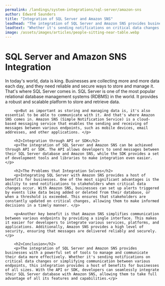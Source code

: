 ```yaml
---
permalink: /landings/system-integrations/sql-server/amazon-sns
author: Edward Saunders
title: "Integration of SQL Server and Amazon SNS"
leadhead: "The integration of SQL Server and Amazon SNS provides businesses with a powerful set of tools to manage and communicate their data more effectively"
leadtext: "Whether it's sending notifications on critical data changes or simplifying communication between various endpoints, this integration provides a host of benefits for businesses of all sizes. With the API or SDK, developers can seamlessly integrate their SQL Server database with Amazon SNS, allowing them to take full advantage of all its features and capabilities."
image: /assets/images/articles/people-sitting-near-table.webp
---
```

<div class="arttext">        <h1>SQL Server and Amazon SNS Integration</h1>
        <p>In today's world, data is king. Businesses are collecting more and more data each day, and they need reliable and secure ways to store and manage it. That's where SQL Server comes in. SQL Server is one of the most popular relational database management systems (RDBMS) in the world. It provides a robust and scalable platform to store and retrieve data.</p>
        
        <p>But as important as storing and managing data is, it's also essential to be able to communicate with it. And that's where Amazon SNS comes in. Amazon SNS (Simple Notification Service) is a cloud-based messaging service that enables the sending and receiving of messages between various endpoints, such as mobile devices, email addresses, and other applications. </p>
        
        <h2>Integration through API or SDK</h2>
        <p>The integration of SQL Server and Amazon SNS can be achieved through API or SDK. The API allows developers to send messages between their SQL Server database and Amazon SNS, while the SDK provides a set of development tools and libraries to make integration even easier. </p>
        
        <h2>The Problems that Integration Solves</h2>
        <p>Integrating SQL Server with Amazon SNS provides a host of benefits for businesses. One of the most significant advantages is the ability to send notifications to stakeholders when critical data changes occur. With Amazon SNS, businesses can set up alerts triggered by events like data being added or deleted from their database, or when a threshold is exceeded. This ensures that stakeholders are constantly updated on critical changes, allowing them to make informed decisions in a timely manner. </p>
        
        <p>Another key benefit is that Amazon SNS simplifies communication between various endpoints by providing a single interface. This makes it easier for developers to integrate various services, platforms, and applications. Additionally, Amazon SNS provides a high level of security, ensuring that messages are delivered reliably and securely. </p>
        
        <h2>Conclusion</h2>
        <p>The integration of SQL Server and Amazon SNS provides businesses with a powerful set of tools to manage and communicate their data more effectively. Whether it's sending notifications on critical data changes or simplifying communication between various endpoints, this integration provides a host of benefits for businesses of all sizes. With the API or SDK, developers can seamlessly integrate their SQL Server database with Amazon SNS, allowing them to take full advantage of all its features and capabilities.</p>
</div>